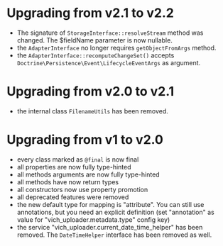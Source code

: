 # Upgrading from v2.1 to v2.2

* The signature of `StorageInterface::resolveStream` method was changed. The $fieldName parameter is now nullable. 
* the `AdapterInterface` no longer requires `getObjectFromArgs` method.
* the `AdapterInterface::recomputeChangeSet()` accepts `Doctrine\Persistence\Event\LifecycleEventArgs` as argument.

# Upgrading from v2.0 to v2.1

* the internal class `FilenameUtils` has been removed.

# Upgrading from v1 to v2.0

* every class marked as `@final` is now final
* all properties are now fully type-hinted
* all methods arguments are now fully type-hinted
* all methods have now return types
* all constructors now use property promotion
* all deprecated features were removed
* the new default type for mapping is "attribute". You can still use annotations, but you need an explicit definition (set "annotation" as value for "vich_uploader.metadata.type" config key)
* the service "vich_uploader.current_date_time_helper" has been removed. The `DateTimeHelper` interface has been
  removed as well.
